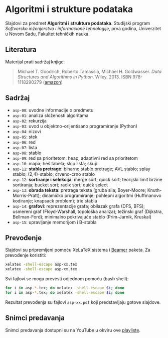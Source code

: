 # Algoritmi i strukture podataka

Slajdovi za predmet **Algoritmi i strukture podataka**. Studijski program
*Softversko inženjerstvo i informacione tehnologije*, prva godina, Univerzitet 
u Novom Sadu, Fakultet tehničkih nauka.

## Literatura

Materijal prati sadržaj knjige:

> Michael T. Goodrich, Roberto Tamassia, Michael H. Goldwasser. 
> *Data Structures and Algorithms in Python*. Wiley, 2013. ISBN 978-1118290279
> ([amazon](https://www.amazon.com/Structures-Algorithms-Python-Michael-Goodrich/dp/1118290275))


## Sadržaj

* `asp-00`: uvodne informacije o predmetu
* `asp-01`: analiza složenosti algoritama
* `asp-02`: rekurzija
* `asp-03`: uvod u objektno-orijentisano programiranje (Python)
* `asp-04`: nizovi
* `asp-05`: stek
* `asp-06`: red
* `asp-07`: lista
* `asp-08`: stablo
* `asp-09`: red sa prioritetom; heap; adaptivni red sa prioritetom
* `asp-10`: mapa; heš tabela; skip lista; skup
* `asp-11`: **stabla pretrage**: binarno stablo pretrage; AVL stablo; splay 
  stablo; (2,4)-stablo; crveno-crno stablo
* `asp-12`: **sortiranje i selekcija**: merge sort; quick sort; teorijski 
  limit brzine sortiranja; bucket sort; radix sort; quick select
* `asp-13`: **obrada teksta**: pretraga teksta (gruba sila; Boyer-Moore; 
  Knuth-Morris-Pratt); dinamičko programiranje; pohlepni algoritmi (Huffmanovo
  kodiranje; knapsack problem); trie stabla
* `asp-14`: **grafovi**: reprezentacije grafa; obilazak grafa (DFS, BFS); 
  usmereni graf (Floyd-Warshall, topološka analiza); težinski graf (Dijkstra,
  Bellman-Ford); minimalno pokrivajuće stablo (Prim-Jarnik, Kruskal)
* `asp-15`: upravljanje memorijom i B-stabla


## Prevođenje

Slajdovi su pripremljeni pomoću XeLaTeX sistema i 
[Beamer](https://en.wikipedia.org/wiki/Beamer_(LaTeX)) paketa. Za prevođenje 
koristiti:
```bash
xelatex -shell-escape asp-xx.tex
xelatex -shell-escape asp-xx.tex
```

Svi fajlovi se mogu prevesti odjednom pomoću (bash shell):
```bash
for i in asp-*.tex; do xelatex -shell-escape $i; done
for i in asp-*.tex; do xelatex -shell-escape $i; done
```

Rezultat prevođenja su fajlovi `asp-xx.pdf` koji predstavljaju gotove slajdove.


## Snimci predavanja

Snimci predavanja dostupni su na YouTube u okviru ove 
[playliste](https://www.youtube.com/playlist?list=PLZtTMexk_VEYAKC6u14UIxjw8w1bxEh0v).
